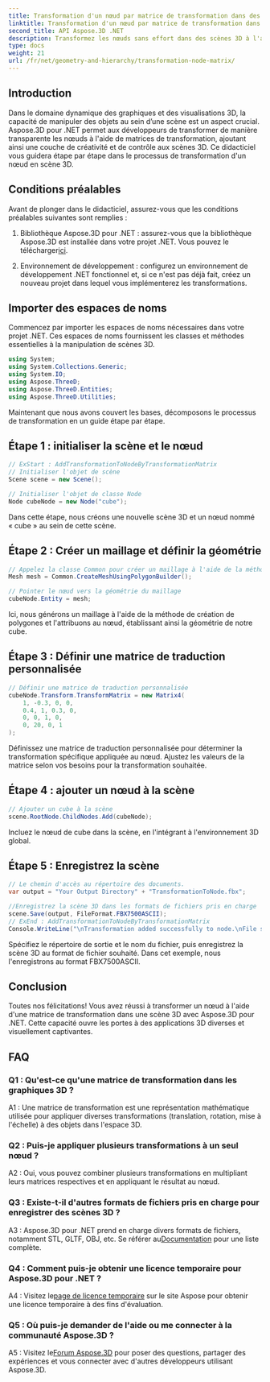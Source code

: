 ```yaml
---
title: Transformation d'un nœud par matrice de transformation dans des scènes 3D
linktitle: Transformation d'un nœud par matrice de transformation dans des scènes 3D
second_title: API Aspose.3D .NET
description: Transformez les nœuds sans effort dans des scènes 3D à l'aide d'Aspose.3D pour .NET. Apprenez les transformations de nœuds étape par étape avec le didacticiel.
type: docs
weight: 21
url: /fr/net/geometry-and-hierarchy/transformation-node-matrix/
---
```

## Introduction

Dans le domaine dynamique des graphiques et des visualisations 3D, la capacité de manipuler des objets au sein d’une scène est un aspect crucial. Aspose.3D pour .NET permet aux développeurs de transformer de manière transparente les nœuds à l'aide de matrices de transformation, ajoutant ainsi une couche de créativité et de contrôle aux scènes 3D. Ce didacticiel vous guidera étape par étape dans le processus de transformation d'un nœud en scène 3D.

## Conditions préalables

Avant de plonger dans le didacticiel, assurez-vous que les conditions préalables suivantes sont remplies :

1.  Bibliothèque Aspose.3D pour .NET : assurez-vous que la bibliothèque Aspose.3D est installée dans votre projet .NET. Vous pouvez le télécharger[ici](https://releases.aspose.com/3d/net/).

2. Environnement de développement : configurez un environnement de développement .NET fonctionnel et, si ce n'est pas déjà fait, créez un nouveau projet dans lequel vous implémenterez les transformations.

## Importer des espaces de noms

Commencez par importer les espaces de noms nécessaires dans votre projet .NET. Ces espaces de noms fournissent les classes et méthodes essentielles à la manipulation de scènes 3D.

```csharp
using System;
using System.Collections.Generic;
using System.IO;
using Aspose.ThreeD;
using Aspose.ThreeD.Entities;
using Aspose.ThreeD.Utilities;
```

Maintenant que nous avons couvert les bases, décomposons le processus de transformation en un guide étape par étape.

## Étape 1 : initialiser la scène et le nœud

```csharp
// ExStart : AddTransformationToNodeByTransformationMatrix
// Initialiser l'objet de scène
Scene scene = new Scene();

// Initialiser l'objet de classe Node
Node cubeNode = new Node("cube");
```

Dans cette étape, nous créons une nouvelle scène 3D et un nœud nommé « cube » au sein de cette scène.

## Étape 2 : Créer un maillage et définir la géométrie

```csharp
// Appelez la classe Common pour créer un maillage à l'aide de la méthode de création de polygones pour définir l'instance de maillage
Mesh mesh = Common.CreateMeshUsingPolygonBuilder(); 

// Pointer le nœud vers la géométrie du maillage
cubeNode.Entity = mesh;
```

Ici, nous générons un maillage à l'aide de la méthode de création de polygones et l'attribuons au nœud, établissant ainsi la géométrie de notre cube.

## Étape 3 : Définir une matrice de traduction personnalisée

```csharp
// Définir une matrice de traduction personnalisée
cubeNode.Transform.TransformMatrix = new Matrix4(
    1, -0.3, 0, 0,
    0.4, 1, 0.3, 0,
    0, 0, 1, 0,
    0, 20, 0, 1
);        
```

Définissez une matrice de traduction personnalisée pour déterminer la transformation spécifique appliquée au nœud. Ajustez les valeurs de la matrice selon vos besoins pour la transformation souhaitée.

## Étape 4 : ajouter un nœud à la scène

```csharp
// Ajouter un cube à la scène
scene.RootNode.ChildNodes.Add(cubeNode);            
```

Incluez le nœud de cube dans la scène, en l'intégrant à l'environnement 3D global.

## Étape 5 : Enregistrez la scène

```csharp
// Le chemin d'accès au répertoire des documents.
var output = "Your Output Directory" + "TransformationToNode.fbx";

//Enregistrez la scène 3D dans les formats de fichiers pris en charge
scene.Save(output, FileFormat.FBX7500ASCII);
// ExEnd : AddTransformationToNodeByTransformationMatrix
Console.WriteLine("\nTransformation added successfully to node.\nFile saved at " + output);
```

Spécifiez le répertoire de sortie et le nom du fichier, puis enregistrez la scène 3D au format de fichier souhaité. Dans cet exemple, nous l'enregistrons au format FBX7500ASCII.

## Conclusion

Toutes nos félicitations! Vous avez réussi à transformer un nœud à l'aide d'une matrice de transformation dans une scène 3D avec Aspose.3D pour .NET. Cette capacité ouvre les portes à des applications 3D diverses et visuellement captivantes.

## FAQ

### Q1 : Qu'est-ce qu'une matrice de transformation dans les graphiques 3D ?

A1 : Une matrice de transformation est une représentation mathématique utilisée pour appliquer diverses transformations (translation, rotation, mise à l'échelle) à des objets dans l'espace 3D.

### Q2 : Puis-je appliquer plusieurs transformations à un seul nœud ?

A2 : Oui, vous pouvez combiner plusieurs transformations en multipliant leurs matrices respectives et en appliquant le résultat au nœud.

### Q3 : Existe-t-il d'autres formats de fichiers pris en charge pour enregistrer des scènes 3D ?

 A3 : Aspose.3D pour .NET prend en charge divers formats de fichiers, notamment STL, GLTF, OBJ, etc. Se référer au[Documentation](https://reference.aspose.com/3d/net/) pour une liste complète.

### Q4 : Comment puis-je obtenir une licence temporaire pour Aspose.3D pour .NET ?

 A4 : Visitez le[page de licence temporaire](https://purchase.aspose.com/temporary-license/) sur le site Aspose pour obtenir une licence temporaire à des fins d'évaluation.

### Q5 : Où puis-je demander de l'aide ou me connecter à la communauté Aspose.3D ?

A5 : Visitez le[Forum Aspose.3D](https://forum.aspose.com/c/3d/18) pour poser des questions, partager des expériences et vous connecter avec d'autres développeurs utilisant Aspose.3D.